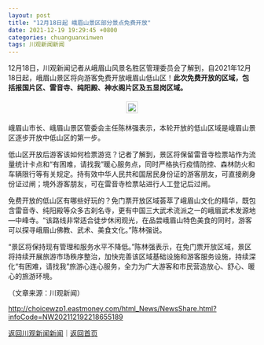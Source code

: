 ```yaml
---
layout: post
title: "12月18日起 峨眉山景区部分景点免费开放"
date: 2021-12-19 19:29:45 +0800
categories: chuanguanxinwen
tags: 川观新闻新闻
---
```

<p>12月18日，川观新闻记者从峨眉山风景名胜区管理委员会了解到，自2021年12月18日起，峨眉山景区将向游客免费开放峨眉山低山区！<strong>此次免费开放的区域，包括报国片区、雷音寺、纯阳殿、神水阁片区及五显岗区域。</strong></p>
 <center><img src="https://dfscdn.dfcfw.com/download/D24618048811215599663.jpg" style="border:#d1d1d1 1px solid;padding:3px;margin:5px 0;" /></center><p>峨眉山市长、峨眉山景区管委会主任陈林强表示，本轮开放的低山区域是峨眉山景区逐步开放中低山区的第一步。</p>
 <p>低山区开放后游客该如何检票游览？记者了解到，景区将保留雷音寺检票站作为流量统计卡点和“有困难，请找我”暖心服务点，同时严格执行疫情防控、森林防火和车辆限行等有关规定。持有效中华人民共和国居民身份证的游客朋友，可直接刷身份证过闸；境外游客朋友，可在雷音寺检票站进行人工登记后过闸。</p>
 <p>免费开放的低山区有哪些好玩的？免门票开放区域荟萃了峨眉山文化的精华，既包含雷音寺、纯阳殿等众多古刹名寺，更有中国三大武术流派之一的峨眉武术发源地—中峰寺。“该路线非常适合徒步休闲观光，在品尝峨眉山特色美食的同时，游客可以探寻峨眉山佛教、武术、美食文化。”陈林强说。</p>
 <p>“景区将保持现有管理和服务水平不降低。”陈林强表示，在免门票开放区域，景区将持续开展旅游市场秩序整治，加快完善该区域基础设施和游客服务设施，持续深化“有困难，请找我”旅游心连心服务，全力为广大游客和市民营造放心、舒心、暖心的旅游环境。</p><p class="em_media">（文章来源：川观新闻）</p>

<http://choicewzp1.eastmoney.com/html_News/NewsShare.html?infoCode=NW202112192218655189>

[返回川观新闻新闻](//finews.withounder.com/category/chuanguanxinwen.html)｜[返回首页](//finews.withounder.com/)